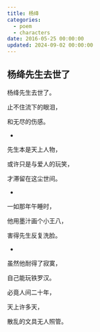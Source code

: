 ```yaml
---
title: 杨绛
categories:
  - poem
  - characters
date: 2016-05-25 00:00:00
updated: 2024-09-02 00:00:00
---
```


## 杨绛先生去世了 ##

杨绛先生去世了。

止不住流下的眼泪，

和无尽的伤感。

-

先生本是天上人物，

或许只是与爱人的玩笑，

才滞留在这尘世间。

-

一如那年午睡时，

他用墨汁画个小王八，

害得先生反复洗脸。

-

虽然他耐得了寂寞，

自己能玩铁罗汉。

必竟人间二十年，

天上许多天，

散乱的文具无人照管。